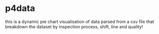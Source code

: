 # p4data
this is a dynamic pie chart visualisation of data parsed from a csv file that breakdown the dataset by inspection process, shift, line and quality!
